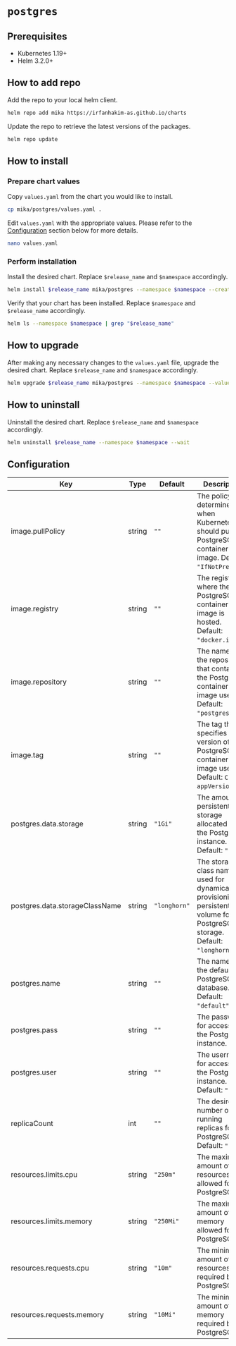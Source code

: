 # `postgres`

## Prerequisites

- Kubernetes 1.19+
- Helm 3.2.0+

## How to add repo

Add the repo to your local helm client.

```sh
helm repo add mika https://irfanhakim-as.github.io/charts
```

Update the repo to retrieve the latest versions of the packages.

```sh
helm repo update
```

## How to install

### Prepare chart values

Copy `values.yaml` from the chart you would like to install.

```sh
cp mika/postgres/values.yaml .
```

Edit `values.yaml` with the appropriate values. Please refer to the [Configuration](#configuration) section below for more details.

```sh
nano values.yaml
```

### Perform installation

Install the desired chart. Replace `$release_name` and `$namespace` accordingly.

```sh
helm install $release_name mika/postgres --namespace $namespace --create-namespace --values values.yaml --wait
```

Verify that your chart has been installed. Replace `$namespace` and `$release_name` accordingly.

```sh
helm ls --namespace $namespace | grep "$release_name"
```

## How to upgrade

After making any necessary changes to the `values.yaml` file, upgrade the desired chart. Replace `$release_name` and `$namespace` accordingly.

```sh
helm upgrade $release_name mika/postgres --namespace $namespace --values values.yaml --wait
```

## How to uninstall

Uninstall the desired chart. Replace `$release_name` and `$namespace` accordingly.

```sh
helm uninstall $release_name --namespace $namespace --wait
```

## Configuration

| Key | Type | Default | Description |
|-----|------|---------|-------------|
| image.pullPolicy | string | `""` | The policy that determines when Kubernetes should pull the PostgreSQL container image. Default: `"IfNotPresent"`. |
| image.registry | string | `""` | The registry where the PostgreSQL container image is hosted. Default: `"docker.io"`. |
| image.repository | string | `""` | The name of the repository that contains the PostgreSQL container image used. Default: `"postgres"`. |
| image.tag | string | `""` | The tag that specifies the version of the PostgreSQL container image used. Default: `Chart appVersion`. |
| postgres.data.storage | string | `"1Gi"` | The amount of persistent storage allocated for the PostgreSQL instance. Default: `"1Gi"`. |
| postgres.data.storageClassName | string | `"longhorn"` | The storage class name used for dynamically provisioning a persistent volume for the PostgreSQL storage. Default: `"longhorn"`. |
| postgres.name | string | `""` | The name of the default PostgreSQL database. Default: `"default"`. |
| postgres.pass | string | `""` | The password for accessing the PostgreSQL instance. |
| postgres.user | string | `""` | The username for accessing the PostgreSQL instance. Default: `"root"`. |
| replicaCount | int | `""` | The desired number of running replicas for PostgreSQL. Default: `"1"`. |
| resources.limits.cpu | string | `"250m"` | The maximum amount of CPU resources allowed for PostgreSQL. |
| resources.limits.memory | string | `"250Mi"` | The maximum amount of memory allowed for PostgreSQL. |
| resources.requests.cpu | string | `"10m"` | The minimum amount of CPU resources required by PostgreSQL. |
| resources.requests.memory | string | `"10Mi"` | The minimum amount of memory required by PostgreSQL. |
